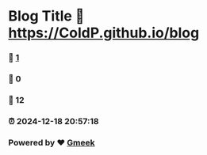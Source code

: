 # Blog Title :link: https://ColdP.github.io/blog 
### :page_facing_up: [1](https://ColdP.github.io/blog/tag.html) 
### :speech_balloon: 0 
### :hibiscus: 12 
### :alarm_clock: 2024-12-18 20:57:18 
### Powered by :heart: [Gmeek](https://github.com/Meekdai/Gmeek)
